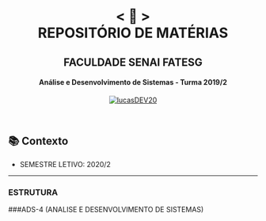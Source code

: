 <h1 align="center">
    < 📜 > <br>
REPOSITÓRIO DE MATÉRIAS
</h1>
    <h2 align="center">
    FACULDADE SENAI FATESG
    </h2>
<h4 align="center">
  Análise e Desenvolvimento de Sistemas - Turma 2019/2
</h4>

<p align="center">
  <a href="https://github.com/lucasDEV20">
    <img alt="lucasDEV20" src="https://img.shields.io/badge/Lucas-GitHub-blu">
  </a>
</p>
<br>

## 📚 Contexto

- SEMESTRE LETIVO: 2020/2

---

### ESTRUTURA



###ADS-4 (ANALISE E DESENVOLVIMENTO DE SISTEMAS)
